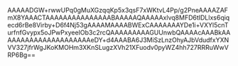 AAAAADGW+rwwUPq0gMuXGzqqKp5x3qsF7xWKtvL4Pp/g2PneAAAAZAFmX8YAAACTAAAAAAAAAAAAAAABAAAAAQAAAAAxlvq8MFD6tIDLlxs6qiqecd6rBe8Virby+D6f4Nj53gAAAAMAAAABWExCAAAAAAAYDe1i+VXYl5cnTurfnfGvypx5oJPwPxyeeIOb3c2rcQAAAAAAAAAGUUnwbQAAAAcAAABkAAAAAAAAAAAAAAAAAAAAAeDY+d4AAABA6J3MiSzLnzOhyAJbVdudfxYXNVV327jfrWgJKoKMOHm3XKnSLugzXVh21XFuodv0pyWZ4hh727RRRuWwVRP6Bg==
